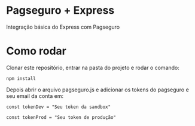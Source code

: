 # Pagseguro + Express

Integração básica do Express com Pagseguro

# Como rodar

Clonar este repositório, entrar na pasta do projeto e rodar o comando:

```
npm install
```

Depois abrir o arquivo pagseguro.js e adicionar os tokens do pagseguro e seu email da conta em:

```
const tokenDev = "Seu token da sandbox"
```

```
const tokenProd = "Seu token de produção"
```
